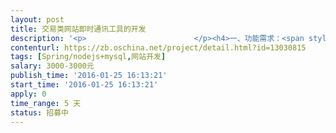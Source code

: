 ```yaml
---                
layout: post       
title: 交易类网站即时通讯工具的开发           
description: '<p>                        </p><h4>一、功能需求：<span style="color: rgb(51, 51, 51); font-size: 14px;">用于网站中用户进行即时沟通，发布图片，并可以提取数据。</span></h4><h4><span style="font-size: 1.1em;">二、技术要求：</span></h4><h4>Spring/nodejs+mysql</h4><h4>【业务需求】</h4><p>网站上用户可以相互即时交流</p><p></p><h4>【人员要求】</h4><h4><span style="font-size: 1.1em;">数据库设计、源代码（详细的注释），sample</span></h4><p></p><h4>【交付要求】</h4><p>分阶段支付费用。</p><p>                    </p>'     
contenturl: https://zb.oschina.net/project/detail.html?id=13030815      
tags: [Spring/nodejs+mysql,网站开发]            
salary: 3000-3000元          
publish_time: '2016-01-25 16:13:21'         
start_time: '2016-01-25 16:13:21'           
apply: 0                   
time_range: 5 天              
status: 招募中                  
---                 
```

